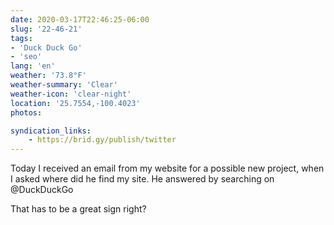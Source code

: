 ```yaml
---
date: 2020-03-17T22:46:25-06:00
slug: '22-46-21'
tags:
- 'Duck Duck Go'
- 'seo'
lang: 'en'
weather: '73.8°F'
weather-summary: 'Clear'
weather-icon: 'clear-night'
location: '25.7554,-100.4023'
photos:

syndication_links:
    - https://brid.gy/publish/twitter
---
```

Today I received an email from my website for a possible new project, when I asked where did he find my site. He answered by searching on @DuckDuckGo

That has to be a great sign right?

 